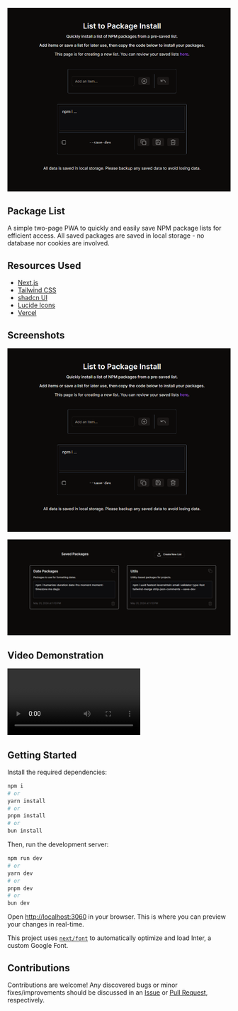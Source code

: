 ![hero](./assets/img/hero.png)

## Package List

A simple two-page PWA to quickly and easily save NPM package lists for efficient access. All saved packages are saved in local storage - no database nor cookies are involved.

## Resources Used

-   [Next.js](https://nextjs.org)
-   [Tailwind CSS](https://tailwindcss.com)
-   [shadcn UI](https://ui.shadcn.com)
-   [Lucide Icons](https://lucide.dev)
-   [Vercel](https://vercel.com)

## Screenshots

![hero](./assets/img/hero.png)

![saved](./assets/img/saved.png)

## Video Demonstration

![video](./assets/video/demonstration.mp4)

## Getting Started

Install the required dependencies:

```bash
npm i
# or
yarn install
# or
pnpm install
# or
bun install
```

Then, run the development server:

```bash
npm run dev
# or
yarn dev
# or
pnpm dev
# or
bun dev
```

Open [http://localhost:3060](http://localhost:3060) in your browser. This is where you can preview your changes in real-time.

This project uses [`next/font`](https://nextjs.org/docs/basic-features/font-optimization) to automatically optimize and load Inter, a custom Google Font.

## Contributions

Contributions are welcome! Any discovered bugs or minor fixes/improvements should be discussed in an [Issue](https://github.com/peakh/package-list/issues) or [Pull Request](https://github.com/peakh/package-list/pulls), respectively.
